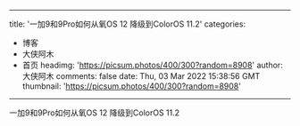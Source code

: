 
---
title: '一加9和9Pro如何从氧OS 12 降级到ColorOS 11.2'
categories: 
 - 博客
 - 大侠阿木
 - 首页
headimg: 'https://picsum.photos/400/300?random=8908'
author: 大侠阿木
comments: false
date: Thu, 03 Mar 2022 15:38:56 GMT
thumbnail: 'https://picsum.photos/400/300?random=8908'
---

<div>   
一加9和9Pro如何从氧OS 12 降级到ColorOS 11.2  
</div>
            